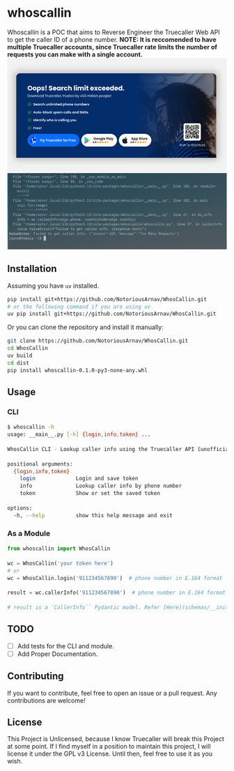 # whoscallin

Whoscallin is a POC that aims to Reverse Engineer the Truecaller Web API to get the caller ID of a phone number.
**NOTE: It is reccomended to have multiple Truecaller accounts, since Truecaller rate limits the number of requests you can make with a single account.**
![Web](./assets/web.png)
![CLI](./assets/terminal.png)

## Installation
Assuming you have `uv` installed.
```bash
pip install git+https://github.com/NotoriousArnav/WhosCallin.git
# or the following command if you are using uv
uv pip install git+https://github.com/NotoriousArnav/WhosCallin.git
```
Or you can clone the repository and install it manually:
```bash
git clone https://github.com/NotoriousArnav/WhosCallin.git
cd WhosCallin
uv build
cd dist
pip install whoscallin-0.1.0-py3-none-any.whl
```

## Usage
### CLI
```bash
$ whoscallin -h
usage: __main__.py [-h] {login,info,token} ...

WhosCallin CLI - Lookup caller info using the Truecaller API (unofficial).

positional arguments:
  {login,info,token}
    login             Login and save token
    info              Lookup caller info by phone number
    token             Show or set the saved token

options:
  -h, --help          show this help message and exit
```

### As a Module
```python
from whoscallin import WhosCallin

wc = WhosCallin('your token here')
# or
wc = WhosCallin.login('911234567890')  # phone number in E.164 format

result = wc.callerInfo('911234567890')  # phone number in E.164 format

# result is a `CallerInfo`` Pydantic model. Refer [Here](schemas/__init__.py) for the schema.
```
## TODO
- [ ] Add tests for the CLI and module.
- [ ] Add Proper Documentation.

## Contributing
If you want to contribute, feel free to open an issue or a pull request. Any contributions are welcome!

## License
This Project is Unlicensed, because I know Truecaller will break this Project at some point. If I find myself in a position to maintain this project, I will license it under the GPL v3 License.
Until then, feel free to use it as you wish.
